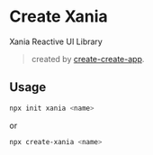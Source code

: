 # Create Xania

Xania Reactive UI Library

> created by [create-create-app](https://github.com/uetchy/create-create-app).

## Usage

```bash
npx init xania <name>
```

or 

```bash
npx create-xania <name>
```
